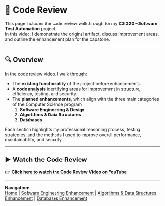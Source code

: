 # 🎥 Code Review

This page includes the code review walkthrough for my **CS 320 – Software Test Automation** project.  
In this video, I demonstrate the original artifact, discuss improvement areas, and outline the enhancement plan for the capstone.

---

## 🔍 Overview
In the code review video, I walk through:
- The **existing functionality** of the project before enhancements.
- A **code analysis** identifying areas for improvement in structure, efficiency, testing, and security.
- The **planned enhancements**, which align with the three main categories of the Computer Science program:
  1. **Software Engineering & Design**
  2. **Algorithms & Data Structures**
  3. **Databases**

Each section highlights my professional reasoning process, testing strategies, and the methods I used to improve overall performance, maintainability, and security.

---

## ▶️ Watch the Code Review

👉 [**Click here to watch the Code Review Video on YouTube**](https://youtu.be/uwEI1QfrcY0?si=fpFVcbXDgmb89Ilq)

---

**Navigation:**  
[Home](index.html) | [Software Engineering Enhancement](enhancement1.html) | [Algorithms & Data Structures Enhancement](enhancement2.html) | [Databases Enhancement](enhancement3.html)
